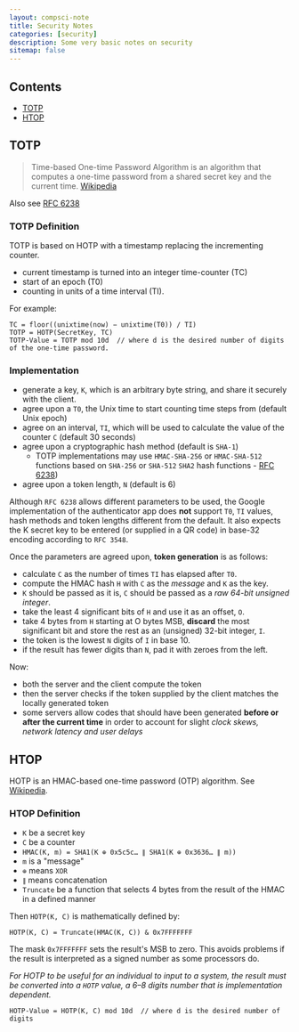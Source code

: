 ```yaml
---
layout: compsci-note
title: Security Notes
categories: [security]
description: Some very basic notes on security
sitemap: false
---
```


## Contents

* [TOTP](#totp)
* [HTOP](#htop)

## TOTP

> Time-based One-time Password Algorithm is an algorithm that computes a one-time password from a shared secret key and the current time.
[Wikipedia](https://en.wikipedia.org/wiki/Time-based_One-time_Password_Algorithm)

Also see [RFC 6238](https://tools.ietf.org/html/rfc6238)

### TOTP Definition

TOTP is based on HOTP with a timestamp replacing the incrementing counter.

* current timestamp is turned into an integer time-counter (TC)
* start of an epoch (T0)
* counting in units of a time interval (TI).

For example:

```text
TC = floor((unixtime(now) − unixtime(T0)) / TI)
TOTP = HOTP(SecretKey, TC)
TOTP-Value = TOTP mod 10d  // where d is the desired number of digits of the one-time password.
```

### Implementation

* generate a key, `K`, which is an arbitrary byte string, and share it securely with the client.
* agree upon a `T0`, the Unix time to start counting time steps from (default Unix epoch)
* agree on an interval, `TI`, which will be used to calculate the value of the counter `C` (default 30 seconds)
* agree upon a cryptographic hash method (default is `SHA-1`)
  * TOTP implementations may use `HMAC-SHA-256` or `HMAC-SHA-512` functions based on `SHA-256` or `SHA-512` `SHA2` hash functions - [RFC 6238](https://tools.ietf.org/html/rfc6238#section-1.2))
* agree upon a token length, `N` (default is 6)

Although `RFC 6238` allows different parameters to be used, the Google implementation of the authenticator app does **not** support `T0`, `TI` values, hash methods and token lengths different from the default. It also expects the K secret key to be entered (or supplied in a QR code) in base-32 encoding according to `RFC 3548`.

Once the parameters are agreed upon, **token generation** is as follows:

* calculate `C` as the number of times `TI` has elapsed after `T0`.
* compute the HMAC hash `H` with `C` as the *message* and `K` as the key.
* `K` should be passed as it is, `C` should be passed as a *raw 64-bit unsigned integer*.
* take the least 4 significant bits of `H` and use it as an offset, `O`.
* take 4 bytes from `H` starting at O bytes MSB, **discard** the most significant bit and store the rest as an (unsigned) 32-bit integer, `I`.
* the token is the lowest `N` digits of `I` in base 10.
* if the result has fewer digits than `N`, pad it with zeroes from the left.

Now:

* both the server and the client compute the token
* then the server checks if the token supplied by the client matches the locally generated token
* some servers allow codes that should have been generated **before or after the current time** in order to account for slight *clock skews, network latency and user delays*

## HTOP

HOTP is an HMAC-based one-time password (OTP) algorithm. See [Wikipedia](https://en.wikipedia.org/wiki/HMAC-based_One-time_Password_Algorithm#Definition).

### HTOP Definition

* `K` be a secret key
* `C` be a counter
* `HMAC(K, m) = SHA1(K ⊕ 0x5c5c… ∥ SHA1(K ⊕ 0x3636… ∥ m))`
* `m` is a "message"
* `⊕` means `XOR`
* `∥` means concatenation
* `Truncate` be a function that selects 4 bytes from the result of the HMAC in a defined manner

Then `HOTP(K, C)` is mathematically defined by:

```text
HOTP(K, C) = Truncate(HMAC(K, C)) & 0x7FFFFFFF
```

The mask `0x7FFFFFFF` sets the result's MSB to zero. This avoids problems if the result is interpreted as a signed number as some processors do.

*For HOTP to be useful for an individual to input to a system, the result must be converted into a `HOTP` value, a 6–8 digits number that is implementation dependent.*

```text
HOTP-Value = HOTP(K, C) mod 10d  // where d is the desired number of digits
```
